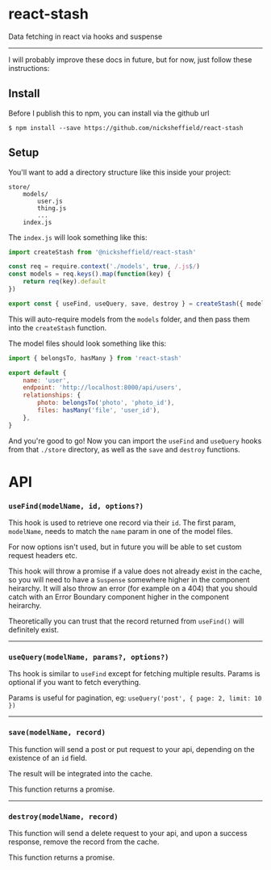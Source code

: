 # react-stash

Data fetching in react via hooks and suspense

---

I will probably improve these docs in future, but for now, just follow these instructions:

## Install

Before I publish this to npm, you can install via the github url

```
$ npm install --save https://github.com/nicksheffield/react-stash
```

## Setup

You'll want to add a directory structure like this inside your project:

```
store/
	models/
		user.js
		thing.js
		...
	index.js
```

The `index.js` will look something like this:

```javascript
import createStash from '@nicksheffield/react-stash'

const req = require.context('./models', true, /.js$/)
const models = req.keys().map(function(key) {
	return req(key).default
})

export const { useFind, useQuery, save, destroy } = createStash({ models })
```

This will auto-require models from the `models` folder, and then pass them into the `createStash` function.

The model files should look something like this:

```javascript
import { belongsTo, hasMany } from 'react-stash'

export default {
	name: 'user',
	endpoint: 'http://localhost:8000/api/users',
	relationships: {
		photo: belongsTo('photo', 'photo_id'),
		files: hasMany('file', 'user_id'),
	},
}
```

And you're good to go! Now you can import the `useFind` and `useQuery` hooks from that `./store` directory, as well as the `save` and `destroy` functions.

# API

### `useFind(modelName, id, options?)`

This hook is used to retrieve one record via their `id`. The first param, `modelName`, needs to match the `name` param in one of the model files.

For now options isn't used, but in future you will be able to set custom request headers etc.

This hook will throw a promise if a value does not already exist in the cache, so you will need to have a `Suspense` somewhere higher in the component heirarchy.
It will also throw an error (for example on a 404) that you should catch with an Error Boundary component higher in the component heirarchy.

Theoretically you can trust that the record returned from `useFind()` will definitely exist.

---

### `useQuery(modelName, params?, options?)`

Ths hook is similar to `useFind` except for fetching multiple results. Params is optional if you want to fetch everything.

Params is useful for pagination, eg: `useQuery('post', { page: 2, limit: 10 })`

---

### `save(modelName, record)`

This function will send a post or put request to your api, depending on the existence of an `id` field.

The result will be integrated into the cache.

This function returns a promise.

---

### `destroy(modelName, record)`

This function will send a delete request to your api, and upon a success response, remove the record from the cache.

This function returns a promise.
